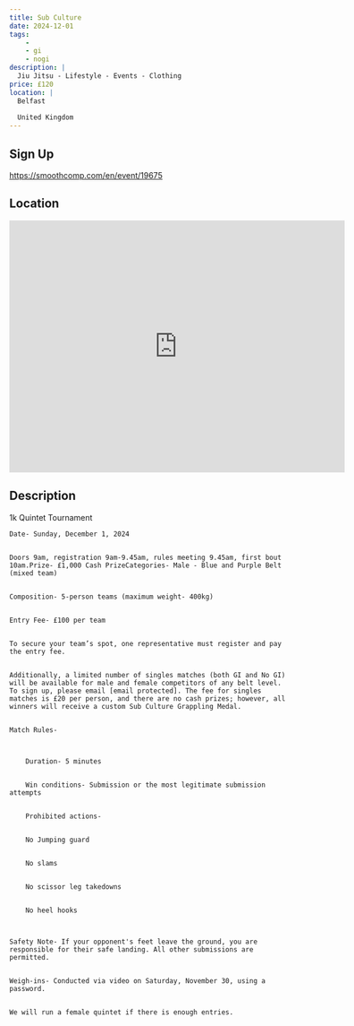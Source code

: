 ```yaml
---
title: Sub Culture
date: 2024-12-01
tags:
    - 
    - gi 
    - nogi 
description: |
  Jiu Jitsu - Lifestyle - Events - Clothing
price: £120
location: |
  Belfast
                                        
  United Kingdom
---
```

## Sign Up
https://smoothcomp.com/en/event/19675

## Location
<iframe src="https://www.google.com/maps/embed?pb=!1m18!1m12!1m3!1d12345.6789!2d-5.8859905!3d54.5197933!2m3!1f0!2f0!3f0!3m2!1i1024!2i768!4f13.1!3m3!1m2!1s0x0%3A0x0!2z54.5197933!5e0!3m2!1sen!2sus!4v1234567890" width="600" height="450" style="border:0;" allowfullscreen="" loading="lazy"></iframe>

## Description
1k Quintet Tournament
  

    Date- Sunday, December 1, 2024
  

    Doors 9am, registration 9am-9.45am, rules meeting 9.45am, first bout 10am.Prize- £1,000 Cash PrizeCategories- Male - Blue and Purple Belt (mixed team)
  

    Composition- 5-person teams (maximum weight- 400kg)
  

    Entry Fee- £100 per team
  

    To secure your team’s spot, one representative must register and pay the entry fee.
  

    Additionally, a limited number of singles matches (both GI and No GI) will be available for male and female competitors of any belt level. To sign up, please email [email protected]. The fee for singles matches is £20 per person, and there are no cash prizes; however, all winners will receive a custom Sub Culture Grappling Medal.
  

    Match Rules-
  


        Duration- 5 minutes
      

        Win conditions- Submission or the most legitimate submission attempts
      

        Prohibited actions-
      

        No Jumping guard
      

        No slams
      

        No scissor leg takedowns
      

        No heel hooks
      


    Safety Note- If your opponent's feet leave the ground, you are responsible for their safe landing. All other submissions are permitted.
  

    Weigh-ins- Conducted via video on Saturday, November 30, using a password.
  

    We will run a female quintet if there is enough entries.